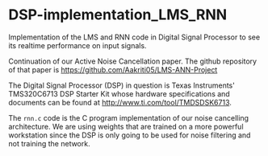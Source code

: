 # DSP-implementation_LMS_RNN

Implementation of the LMS and RNN code in Digital Signal Processor to see its realtime performance on input signals.

Continuation of our Active Noise Cancellation paper. The github repository of that paper is  https://github.com/Aakriti05/LMS-ANN-Project

The Digital Signal Processor (DSP) in question is Texas Instruments' TMS320C6713 DSP Starter Kit whose hardware specifications and documents can be found at http://www.ti.com/tool/TMDSDSK6713.

The `rnn.c` code is the C program implementation of our noise cancelling architecture. We are using weights that are trained on a more powerful workstation since the DSP is only going to be used for noise filtering and not training the network.
